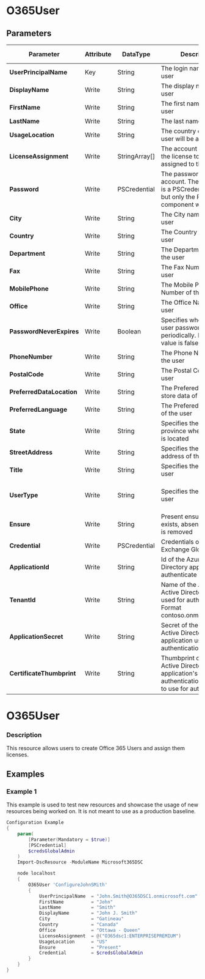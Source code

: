 ﻿# O365User

## Parameters

| Parameter | Attribute | DataType | Description | Allowed Values |
| --- | --- | --- | --- | --- |
| **UserPrincipalName** | Key | String | The login name of the user ||
| **DisplayName** | Write | String | The display name for the user ||
| **FirstName** | Write | String | The first name of the user ||
| **LastName** | Write | String | The last name of the user ||
| **UsageLocation** | Write | String | The country code the user will be assigned to ||
| **LicenseAssignment** | Write | StringArray[] | The account SKU Id for the license to be assigned to the user ||
| **Password** | Write | PSCredential | The password for the account. The parameter is a PSCredential object, but only the Password component will be used ||
| **City** | Write | String | The City name of the user ||
| **Country** | Write | String | The Country name of the user ||
| **Department** | Write | String | The Department name of the user ||
| **Fax** | Write | String | The Fax Number of the user ||
| **MobilePhone** | Write | String | The Mobile Phone Number of the user ||
| **Office** | Write | String | The Office Name of the user ||
| **PasswordNeverExpires** | Write | Boolean | Specifies whether the user password expires periodically. Default value is false ||
| **PhoneNumber** | Write | String | The Phone Number of the user ||
| **PostalCode** | Write | String | The Postal Code of the user ||
| **PreferredDataLocation** | Write | String | The Prefered location to store data of the user ||
| **PreferredLanguage** | Write | String | The Prefered Language of the user ||
| **State** | Write | String | Specifies the state or province where the user is located ||
| **StreetAddress** | Write | String | Specifies the street address of the user ||
| **Title** | Write | String | Specifies the title of the user ||
| **UserType** | Write | String | Specifies the title of the user |Guest, Member, Other, Viral|
| **Ensure** | Write | String | Present ensures the user exists, absent ensures it is removed |Present, Absent|
| **Credential** | Write | PSCredential | Credentials of the Exchange Global Admin ||
| **ApplicationId** | Write | String | Id of the Azure Active Directory application to authenticate with. ||
| **TenantId** | Write | String | Name of the Azure Active Directory tenant used for authentication. Format contoso.onmicrosoft.com ||
| **ApplicationSecret** | Write | String | Secret of the Azure Active Directory application used for authentication. ||
| **CertificateThumbprint** | Write | String | Thumbprint of the Azure Active Directory application's authentication certificate to use for authentication. ||

# O365User

### Description

This resource allows users to create Office 365 Users and assign them licenses.

## Examples

### Example 1

This example is used to test new resources and showcase the usage of new resources being worked on.
It is not meant to use as a production baseline.

```powershell
Configuration Example
{
    param(
        [Parameter(Mandatory = $true)]
        [PSCredential]
        $credsGlobalAdmin
    )
    Import-DscResource -ModuleName Microsoft365DSC

    node localhost
    {
        O365User 'ConfigureJohnSMith'
        {
            UserPrincipalName  = "John.Smith@O365DSC1.onmicrosoft.com"
            FirstName          = "John"
            LastName           = "Smith"
            DisplayName        = "John J. Smith"
            City               = "Gatineau"
            Country            = "Canada"
            Office             = "Ottawa - Queen"
            LicenseAssignment  = @("O365dsc1:ENTERPRISEPREMIUM")
            UsageLocation      = "US"
            Ensure             = "Present"
            Credential         = $credsGlobalAdmin
        }
    }
}
```

